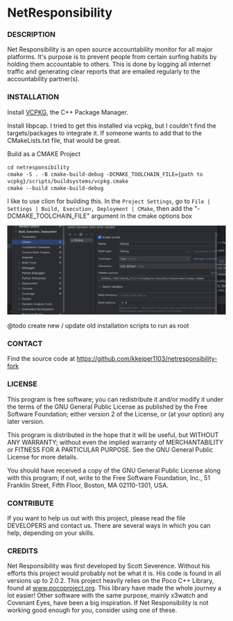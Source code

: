 # NetResponsibility

### DESCRIPTION 
Net Responsibility is an open source accountability monitor for all major platforms. 
It's purpose is to prevent people from certain surfing habits by holding them 
accountable to others. This is done by logging all internet traffic and 
generating clear reports that are emailed regularly to the accountability 
partner(s).


### INSTALLATION
Install [VCPKG](https://vcpkg.io/en/), the C++ Package Manager.

Install libpcap. I tried to get this installed via vcpkg, but I couldn't find the 
targets/packages to integrate it. If someone wants to add that to the CMakeLists.txt
file, that would be great.

Build as a CMAKE Project

```
cd netresponsibility
cmake -S . -B cmake-build-debug -DCMAKE_TOOLCHAIN_FILE={path to vcpkg}/scripts/buildsystems/vcpkg.cmake
cmake --build cmake-build-debug
```

I like to use clion for building this. In the `Project Settings`, go to `File | Settings | Build, Execution, Deployment | CMake`,
then add the "-DCMAKE_TOOLCHAIN_FILE" argument in the cmake options box

![CMake Options in CLion](clion-cmake-options.png)

@todo create new / update old installation scripts to run as root

### CONTACT
Find the source code at https://github.com/kkeiper1103/netresponsibility-fork




### LICENSE
This program is free software; you can redistribute it and/or
modify it under the terms of the GNU General Public License
as published by the Free Software Foundation; either version 2
of the License, or (at your option) any later version.

This program is distributed in the hope that it will be useful,
but WITHOUT ANY WARRANTY; without even the implied warranty of
MERCHANTABILITY or FITNESS FOR A PARTICULAR PURPOSE.  See the
GNU General Public License for more details.

You should have received a copy of the GNU General Public License
along with this program; if not, write to the Free Software
Foundation, Inc., 51 Franklin Street, Fifth Floor, Boston, MA  02110-1301, USA.



### CONTRIBUTE
If you want to help us out with this project, please read the file DEVELOPERS 
and contact us. There are several ways in which you can help, depending on 
your skills.




### CREDITS
Net Responsibility was first developed by Scott Severence. Without his efforts 
this project would probably not be what it is. His code is found in all versions 
up to 2.0.2.
This project heavily relies on the Poco C++ Library, found at 
www.pocoproject.org. This library have made the whole journey a lot easier!
Other software with the same purpose, mainly x3watch and Covenant Eyes, have 
been a big inspiration. If Net Responsibility is not working good enough for 
you, consider using one of these.
